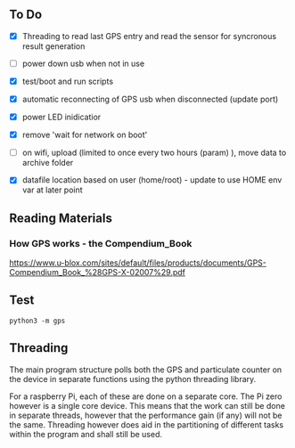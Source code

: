 ## To Do
- [x] Threading to read last GPS entry and read the sensor for syncronous result generation
- [ ] power down usb when not in use
- [x] test/boot and run scripts
- [x] automatic reconnecting of GPS usb when disconnected (update port)
- [x] power LED inidicatior
- [x] remove 'wait for network on boot'
- [ ] on wifi, upload (limited to once every two hours (param) ), move data to archive folder
- [x] datafile location based on user (home/root) - update to use HOME env var at later point



## Reading Materials     
### How GPS works - the Compendium_Book
https://www.u-blox.com/sites/default/files/products/documents/GPS-Compendium_Book_%28GPS-X-02007%29.pdf


## Test
`python3 -m gps`

## Threading
The main program structure polls both the GPS and particulate counter on the device in separate functions using the python threading library. 

For a raspberry Pi, each of these are done on a separate core. The Pi zero however is a single core device. This means that the work can still be done in separate threads, however that the performance gain (if any) will not be the same. Threading however does aid in the partitioning of different tasks within the program and shall still be used. 


